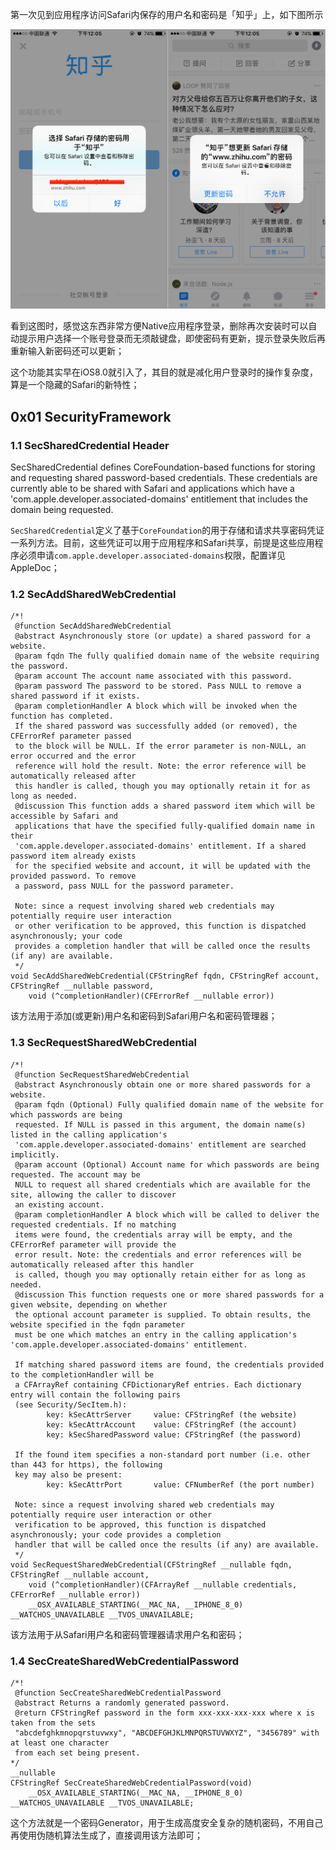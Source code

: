 第一次见到应用程序访问Safari内保存的用户名和密码是「知乎」上，如下图所示

![zhihu](./Resources/sec-shared-credential_01.png)

看到这图时，感觉这东西非常方便Native应用程序登录，删除再次安装时可以自动提示用户选择一个账号登录而无须敲键盘，即使密码有更新，提示登录失败后再重新输入新密码还可以更新；

这个功能其实早在iOS8.0就引入了，其目的就是减化用户登录时的操作复杂度，算是一个隐藏的Safari的新特性；

## 0x01 SecurityFramework

### 1.1 SecSharedCredential Header

SecSharedCredential defines CoreFoundation-based functions for storing and requesting shared password-based credentials. These credentials are currently able to be shared with Safari and applications which have a 'com.apple.developer.associated-domains' entitlement that includes the domain being requested.

`SecSharedCredential`定义了基于`CoreFoundation`的用于存储和请求共享密码凭证一系列方法。目前，这些凭证可以用于应用程序和Safari共享，前提是这些应用程序必须申请`com.apple.developer.associated-domains`权限，配置详见AppleDoc；

### 1.2 SecAddSharedWebCredential

```
/*!
 @function SecAddSharedWebCredential
 @abstract Asynchronously store (or update) a shared password for a website.
 @param fqdn The fully qualified domain name of the website requiring the password.
 @param account The account name associated with this password.
 @param password The password to be stored. Pass NULL to remove a shared password if it exists.
 @param completionHandler A block which will be invoked when the function has completed.
 If the shared password was successfully added (or removed), the CFErrorRef parameter passed 
 to the block will be NULL. If the error parameter is non-NULL, an error occurred and the error 
 reference will hold the result. Note: the error reference will be automatically released after 
 this handler is called, though you may optionally retain it for as long as needed.
 @discussion This function adds a shared password item which will be accessible by Safari and 
 applications that have the specified fully-qualified domain name in their 
 'com.apple.developer.associated-domains' entitlement. If a shared password item already exists 
 for the specified website and account, it will be updated with the provided password. To remove 
 a password, pass NULL for the password parameter.

 Note: since a request involving shared web credentials may potentially require user interaction 
 or other verification to be approved, this function is dispatched asynchronously; your code 
 provides a completion handler that will be called once the results (if any) are available.
 */
void SecAddSharedWebCredential(CFStringRef fqdn, CFStringRef account, CFStringRef __nullable password,
    void (^completionHandler)(CFErrorRef __nullable error))
```

该方法用于添加(或更新)用户名和密码到Safari用户名和密码管理器；

### 1.3 SecRequestSharedWebCredential

```
/*!
 @function SecRequestSharedWebCredential
 @abstract Asynchronously obtain one or more shared passwords for a website.
 @param fqdn (Optional) Fully qualified domain name of the website for which passwords are being 
 requested. If NULL is passed in this argument, the domain name(s) listed in the calling application's
 'com.apple.developer.associated-domains' entitlement are searched implicitly.
 @param account (Optional) Account name for which passwords are being requested. The account may be 
 NULL to request all shared credentials which are available for the site, allowing the caller to discover 
 an existing account.
 @param completionHandler A block which will be called to deliver the requested credentials. If no matching 
 items were found, the credentials array will be empty, and the CFErrorRef parameter will provide the 
 error result. Note: the credentials and error references will be automatically released after this handler 
 is called, though you may optionally retain either for as long as needed.
 @discussion This function requests one or more shared passwords for a given website, depending on whether 
 the optional account parameter is supplied. To obtain results, the website specified in the fqdn parameter 
 must be one which matches an entry in the calling application's 'com.apple.developer.associated-domains' entitlement.

 If matching shared password items are found, the credentials provided to the completionHandler will be 
 a CFArrayRef containing CFDictionaryRef entries. Each dictionary entry will contain the following pairs 
 (see Security/SecItem.h):
        key: kSecAttrServer     value: CFStringRef (the website)
        key: kSecAttrAccount    value: CFStringRef (the account)
        key: kSecSharedPassword value: CFStringRef (the password)

 If the found item specifies a non-standard port number (i.e. other than 443 for https), the following 
 key may also be present:
        key: kSecAttrPort       value: CFNumberRef (the port number)

 Note: since a request involving shared web credentials may potentially require user interaction or other 
 verification to be approved, this function is dispatched asynchronously; your code provides a completion 
 handler that will be called once the results (if any) are available.
 */
void SecRequestSharedWebCredential(CFStringRef __nullable fqdn, CFStringRef __nullable account,
    void (^completionHandler)(CFArrayRef __nullable credentials, CFErrorRef __nullable error))
    __OSX_AVAILABLE_STARTING(__MAC_NA, __IPHONE_8_0) __WATCHOS_UNAVAILABLE __TVOS_UNAVAILABLE;
```

该方法用于从Safari用户名和密码管理器请求用户名和密码；

### 1.4 SecCreateSharedWebCredentialPassword

```
/*!
 @function SecCreateSharedWebCredentialPassword
 @abstract Returns a randomly generated password.
 @return CFStringRef password in the form xxx-xxx-xxx-xxx where x is taken from the sets 
 "abcdefghkmnopqrstuvwxy", "ABCDEFGHJKLMNPQRSTUVWXYZ", "3456789" with at least one character 
 from each set being present.
*/
__nullable
CFStringRef SecCreateSharedWebCredentialPassword(void)
    __OSX_AVAILABLE_STARTING(__MAC_NA, __IPHONE_8_0) __WATCHOS_UNAVAILABLE __TVOS_UNAVAILABLE;
```

这个方法就是一个密码Generator，用于生成高度安全复杂的随机密码，不用自己再使用伪随机算法生成了，直接调用该方法即可；